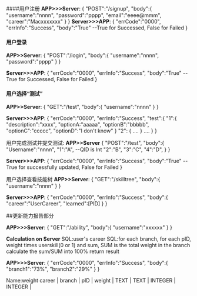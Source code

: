 ####用户注册
**APP>>>Server**:
{
"POST":"/signup",
"body":{
         "username":"nnnn",
         "password":"pppp",
         "email":"eeee@mmm",
         "career":"Macxxxxxxx"
       }
}
**Server>>>APP**:
{
"errCode":"0000",
"errInfo":"Success",
"body":"True"         --True for Successed, False for Failed
}

#### 用户登录
**APP>>Server**:
{
"POST":"/login",
"body":{
         "username":"nnnn",
         "password":"pppp"
       }
}

**Server>>>APP**:
{
"errCode":"0000",
"errInfo":"Success",
"body":"True"         --True for Successed, False for Failed
}

#### 用户选择“测试”
**APP>>Server**:
{
"GET":"/test",
"body":{
         "username":"nnnn"
       }
}

**Server>>>APP**:
{
"errCode":"0000",
"errInfo":"Success",
"test":{
        "1":{
                "description":"xxxx",
                "optionA:"aaaaa",
                "optionB":"bbbbb",
                "optionC":"ccccc",
                "optionD":"I don't know"
               }
         "2": {
         ....
         }
         ....
       }
}

用户完成测试并提交测试:
**APP>>Server**
{
"POST":"/test",
"body":{
         "Username":"nnnn",
         "1":"A",       --QID is Int
         "2":"B",
         "3":"C",
         "4":"D",
       }
}

**Server>>>APP**:
{
"errCode":"0000",
"errInfo":"Success",
"body":"True"                -- True for successfully updated, False for Failed
}

用户选择查看技能树
**APP>>Server**:
{
"GET":"/skilltree",
"body":{
         "username":"nnnn"
       }
}

**Server>>>APP**:
{
"errCode":"0000",
"errInfo":"Success",
"body":{
        "career":"UserCareer",
        "learned":[PID]
       }
}

##更新能力报告部分

**APP>>>Server**:
{
"GET":"/ability",
"body":{
        "username":"xxxxxx"
       }
}

**Calculation on Server**
SQL:user's career
SQL:for each branch, for each pID, weight times userskill(0 or 1) and sum, SUM is the total weight in the branch
calculate the sum/SUM into 100%
return result

**APP>>>Server**:
{
"errCode":"0000",
"errInfo":"Success",
"body":{
        "branch1":"73%",
        "branch2":"29%"
       }
}


Name:weight
career | branch | pID     | weight  |
TEXT   | TEXT   | INTEGER | INTEGER |
